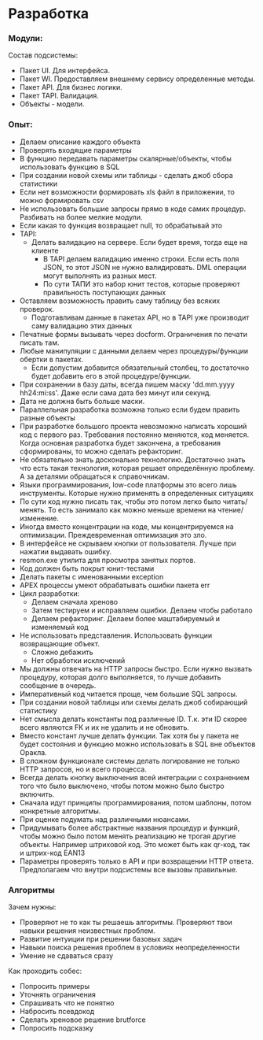 # Разработка

### Модули:

Состав подсистемы:
  - Пакет UI. Для интерфейса.
  - Пакет WI. Предоставляем внешнему сервису определенные методы.
  - Пакет API. Для бизнес логики.
  - Пакет TAPI. Валидация.
  - Объекты - модели.

### Опыт: 
  - Делаем описание каждого объекта
  - Проверять входящие параметры
  - В функцию передавать параметры скалярные/объекты, чтобы использовать функцию в SQL
  - При создании новой схемы или таблицы - сделать джоб сбора статистики
  - Если нет возможности формировать xls файл в приложении, то можно формировать csv
  - Не использовать большие запросы прямо в коде самих процедур. Разбивать на более мелкие модули.
  - Если какая то функция возвращает null, то обрабатывай это
  - TAPI:
    - Делать валидацию на сервере. Если будет время, тогда еще на клиенте
	  - В TAPI делаем валидацию именно строки. Если есть поля JSON, то этот JSON не нужно валидировать. DML операции могут выполнять из разных мест.
	  - По сути ТАПИ это набор юнит тестов, которые проверяют правильность поступающих данных
  - Оставляем возможность править саму таблицу без всяких проверок.
	- Подготавливам данные в пакетах API, но в TAPI уже производит саму валидацию этих данных
  - Печатные формы вызывать через docform. Ограничения по печати писать там.
  - Любые манипуляции с данными делаем через процедуры/функции обертки в пакетах.
    - Если допустим добавится обязательный столбец, то достаточно будет добавить его в этой процедуре/функции.
  - При сохранении в базу даты, всегда пишем маску 'dd.mm.yyyy hh24:mi:ss'. Даже если сама дата без минут или секунд.
  - Дата не должна быть больше маски.
  - Параллельная разработка возможна только если будем править разные объекты
  - При разработке большого проекта невозможно написать хороший код с первого раз. Требования постоянно меняются, код меняется. Когда основная разработка будет закончена, а требования сформированы, то можно сделать рефакторинг.
  - Не обязательно знать досконально технологию. Достаточно знать что есть такая технология, которая решает определённую проблему. А за деталями обращаться к справочникам.
  - Языки программирования, low-code платформы это всего лишь инструменты. Которые нужно применять в определенных ситуациях
  - По сути код нужно писать так, чтобы это потом легко было читать/менять. То есть занимало как можно меньше времени на чтение/изменение.
  - Иногда вместо концентрации на коде, мы концентрируемся на оптимизации. Преждевременная оптимизация это зло.
  - В интерфейсе не скрываем кнопки от пользователя. Лучше при нажатии выдавать ошибку.
  - resmon.exe утилита для просмотра занятых портов.
  - Код должен быть покрыт юнит-тестами
  - Делать пакеты с именованными exception
  - APEX процессы умеют обрабатывать ошибки пакета err
  - Цикл разработки: 
    - Делаем сначала хреново
	- Затем тестируем и исправляем ошибки. Делаем чтобы работало
	- Делаем рефакторинг. Делаем более маштабируемый и изменяемый код
  - Не использовать представления. Использовать функции возвращающие объект.
    - Сложно дебажить
    - Нет обработки исключений
  - Мы должны отвечать на HTTP запросы быстро. Если нужно вызвать процедуру, которая долго выполняется, то лучше добавить сообщение в очередь.
  - Императивный код читается проще, чем большие SQL запросы.
  - При создании новой таблицы или схемы делать джоб собирающий статистику
  - Нет смысла делать константы под различные ID. Т.к. эти ID скорее всего являются FK и их не удалить и не обновить.
  - Вместо констант лучше делать функции. Так хотя бы у пакета не будет состояния и функцию можно использовать в SQL вне объектов Оракла. 
  - В сложном функционале системы делать логирование не только HTTP запросов, но и всего процесса. 
  - Всегда делать кнопку выключения всей интеграции с сохранением того что было выключено, чтобы потом можно было быстро включить. 
  - Сначала идут принципы программирования, потом шаблоны, потом конкретные алгоритмы. 
  - При оценке подумать над различными нюансами. 
  - Придумывать более абстрактные названия процедур и функций, чтобы можно было потом менять реализацию не трогая другие объекты. Например штриховой код. Это может быть как qr-код, так и штрих-код EAN13
  - Параметры проверять только в API и при возвращении HTTP ответа. Предполагаем что внутри подсистемы все вызовы правильные. 

### Алгоритмы

Зачем нужны:
  - Проверяют не то как ты решаешь алгоритмы. Проверяют твои навыки решения неизвестных проблем.
  - Развитие интуиции при решении базовых задач
  - Навыки поиска решения проблем в условиях неопределенности
  - Умение не сдаваться сразу

Как проходить собес:
  - Попросить примеры
  - Уточнять ограничения
  - Спрашивать что не понятно
  - Набросить псевдокод
  - Сделать хреновое решение brutforce
  - Попросить подсказку